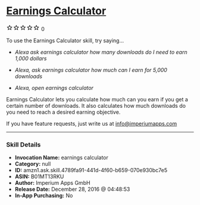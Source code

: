# [Earnings Calculator](http://alexa.amazon.com/#skills/amzn1.ask.skill.4789fa91-441d-4f60-b659-070e930bc7e5)
![0 stars](../../images/ic_star_border_black_18dp_1x.png)![0 stars](../../images/ic_star_border_black_18dp_1x.png)![0 stars](../../images/ic_star_border_black_18dp_1x.png)![0 stars](../../images/ic_star_border_black_18dp_1x.png)![0 stars](../../images/ic_star_border_black_18dp_1x.png) 0

To use the Earnings Calculator skill, try saying...

* *Alexa ask earnings calculator how many downloads do I need to earn 1,000 dollars*

* *Alexa, ask earnings calculator how much can I earn for 5,000 downloads*

* *Alexa, open earnings calculator*

Earnings Calculator lets you calculate how much can you earn if you get a certain number of downloads. It also calculates how much downloads do you need to reach a desired earning objective.

If you have feature requests, just write us at info@imperiumapps.com

***

### Skill Details

* **Invocation Name:** earnings calculator
* **Category:** null
* **ID:** amzn1.ask.skill.4789fa91-441d-4f60-b659-070e930bc7e5
* **ASIN:** B01MT13RKU
* **Author:** Imperium Apps GmbH
* **Release Date:** December 28, 2016 @ 04:48:53
* **In-App Purchasing:** No
